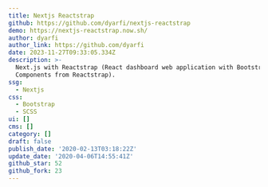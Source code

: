 ```yaml
---
title: Nextjs Reactstrap
github: https://github.com/dyarfi/nextjs-reactstrap
demo: https://nextjs-reactstrap.now.sh/
author: dyarfi
author_link: https://github.com/dyarfi
date: 2023-11-27T09:33:05.334Z
description: >-
  Next.js with Reactstrap (React dashboard web application with Bootstrap 4
  Components from Reactstrap).
ssg:
  - Nextjs
css:
  - Bootstrap
  - SCSS
ui: []
cms: []
category: []
draft: false
publish_date: '2020-02-13T03:18:22Z'
update_date: '2020-04-06T14:55:41Z'
github_star: 52
github_fork: 23
---
```

